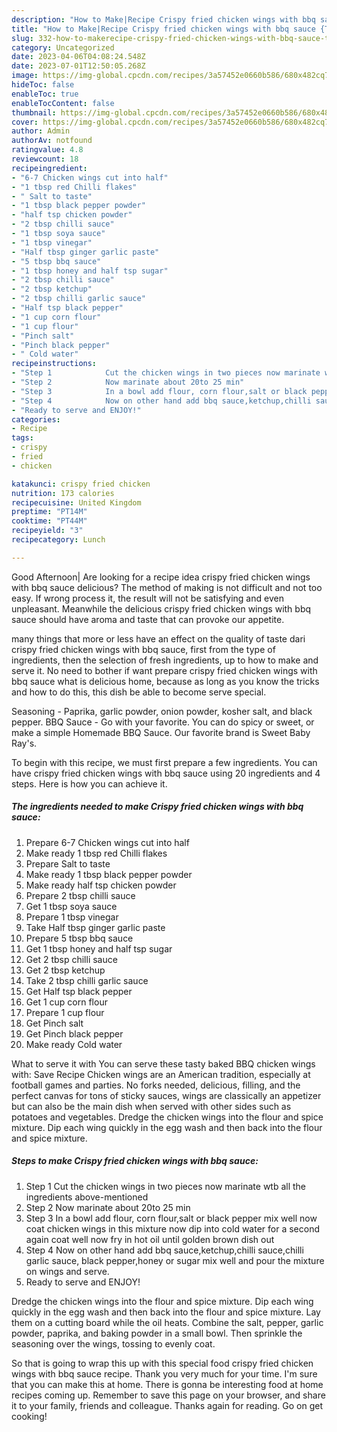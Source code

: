 ```yaml
---
description: "How to Make|Recipe Crispy fried chicken wings with bbq sauce {That is Delicious"
title: "How to Make|Recipe Crispy fried chicken wings with bbq sauce {That is Delicious"
slug: 332-how-to-makerecipe-crispy-fried-chicken-wings-with-bbq-sauce-that-is-delicious
category: Uncategorized
date: 2023-04-06T04:08:24.548Z
date: 2023-07-01T12:50:05.268Z
image: https://img-global.cpcdn.com/recipes/3a57452e0660b586/680x482cq70/crispy-fried-chicken-wings-with-bbq-sauce-recipe-main-photo.jpg
hideToc: false
enableToc: true
enableTocContent: false
thumbnail: https://img-global.cpcdn.com/recipes/3a57452e0660b586/680x482cq70/crispy-fried-chicken-wings-with-bbq-sauce-recipe-main-photo.jpg
cover: https://img-global.cpcdn.com/recipes/3a57452e0660b586/680x482cq70/crispy-fried-chicken-wings-with-bbq-sauce-recipe-main-photo.jpg
author: Admin
authorAv: notfound
ratingvalue: 4.8
reviewcount: 18
recipeingredient:
- "6-7 Chicken wings cut into half"
- "1 tbsp red Chilli flakes"
- " Salt to taste"
- "1 tbsp black pepper powder"
- "half tsp chicken powder"
- "2 tbsp chilli sauce"
- "1 tbsp soya sauce"
- "1 tbsp vinegar"
- "Half tbsp ginger garlic paste"
- "5 tbsp bbq sauce"
- "1 tbsp honey and half tsp sugar"
- "2 tbsp chilli sauce"
- "2 tbsp ketchup"
- "2 tbsp chilli garlic sauce"
- "Half tsp black pepper"
- "1 cup corn flour"
- "1 cup flour"
- "Pinch salt"
- "Pinch black pepper"
- " Cold water"
recipeinstructions:
- "Step 1            Cut the chicken wings in two pieces now marinate wtb all the ingredients above-mentioned"
- "Step 2            Now marinate about 20to 25 min"
- "Step 3            In a bowl add flour, corn flour,salt or black pepper mix well now coat chicken wings in this mixture now dip into cold water for a second again coat well now fry in hot oil until golden brown dish out"
- "Step 4            Now on other hand add bbq sauce,ketchup,chilli sauce,chilli garlic sauce, black pepper,honey or sugar mix well and pour the mixture on wings and serve."
- "Ready to serve and ENJOY!"
categories:
- Recipe
tags:
- crispy
- fried
- chicken

katakunci: crispy fried chicken 
nutrition: 173 calories
recipecuisine: United Kingdom
preptime: "PT14M"
cooktime: "PT44M"
recipeyield: "3"
recipecategory: Lunch

---
```



Good Afternoon| Are looking for a recipe idea crispy fried chicken wings with bbq sauce delicious? The method of making is not difficult and not too easy. If wrong process it, the result will not be satisfying and even unpleasant. Meanwhile the delicious crispy fried chicken wings with bbq sauce should have aroma and taste that can provoke our appetite.






many things that more or less have an effect on the quality of taste dari crispy fried chicken wings with bbq sauce, first from the type of ingredients, then the selection of fresh ingredients, up to how to make and serve it. No need to bother if want prepare crispy fried chicken wings with bbq sauce what is delicious home, because as long as you know the tricks and how to do this, this dish be able to become serve special.


Seasoning - Paprika, garlic powder, onion powder, kosher salt, and black pepper. BBQ Sauce - Go with your favorite. You can do spicy or sweet, or make a simple Homemade BBQ Sauce. Our favorite brand is Sweet Baby Ray&#39;s.


To begin with this recipe, we must first prepare a few ingredients. You can have crispy fried chicken wings with bbq sauce using 20 ingredients and 4 steps. Here is how you can achieve it.

<!--inarticleads1-->

##### The ingredients needed to make Crispy fried chicken wings with bbq sauce:

1. Prepare 6-7 Chicken wings cut into half
1. Make ready 1 tbsp red Chilli flakes
1. Prepare  Salt to taste
1. Make ready 1 tbsp black pepper powder
1. Make ready half tsp chicken powder
1. Prepare 2 tbsp chilli sauce
1. Get 1 tbsp soya sauce
1. Prepare 1 tbsp vinegar
1. Take Half tbsp ginger garlic paste
1. Prepare 5 tbsp bbq sauce
1. Get 1 tbsp honey and half tsp sugar
1. Get 2 tbsp chilli sauce
1. Get 2 tbsp ketchup
1. Take 2 tbsp chilli garlic sauce
1. Get Half tsp black pepper
1. Get 1 cup corn flour
1. Prepare 1 cup flour
1. Get Pinch salt
1. Get Pinch black pepper
1. Make ready  Cold water


What to serve it with You can serve these tasty baked BBQ chicken wings with: Save Recipe Chicken wings are an American tradition, especially at football games and parties. No forks needed, delicious, filling, and the perfect canvas for tons of sticky sauces, wings are classically an appetizer but can also be the main dish when served with other sides such as potatoes and vegetables. Dredge the chicken wings into the flour and spice mixture. Dip each wing quickly in the egg wash and then back into the flour and spice mixture. 

<!--inarticleads2-->

##### Steps to make Crispy fried chicken wings with bbq sauce:

1. Step 1            Cut the chicken wings in two pieces now marinate wtb all the ingredients above-mentioned
1. Step 2            Now marinate about 20to 25 min
1. Step 3            In a bowl add flour, corn flour,salt or black pepper mix well now coat chicken wings in this mixture now dip into cold water for a second again coat well now fry in hot oil until golden brown dish out
1. Step 4            Now on other hand add bbq sauce,ketchup,chilli sauce,chilli garlic sauce, black pepper,honey or sugar mix well and pour the mixture on wings and serve.
1. Ready to serve and ENJOY!

Dredge the chicken wings into the flour and spice mixture. Dip each wing quickly in the egg wash and then back into the flour and spice mixture. Lay them on a cutting board while the oil heats. Combine the salt, pepper, garlic powder, paprika, and baking powder in a small bowl. Then sprinkle the seasoning over the wings, tossing to evenly coat. 

So that is going to wrap this up with this special food crispy fried chicken wings with bbq sauce recipe. Thank you very much for your time. I'm sure that you can make this at home. There is gonna be interesting food at home recipes coming up. Remember to save this page on your browser, and share it to your family, friends and colleague. Thanks again for reading. Go on get cooking!
